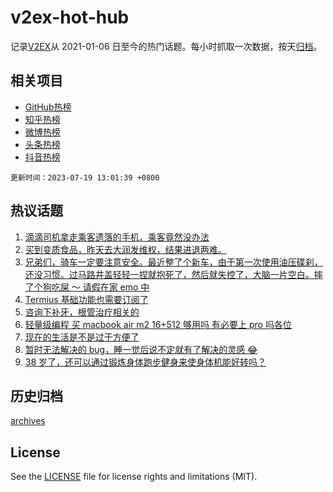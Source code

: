 # v2ex-hot-hub

 记录[V2EX](https://www.v2ex.com/)从 2021-01-06 日至今的热门话题。每小时抓取一次数据，按天[归档](archives)。
 
 ## 相关项目

- [GitHub热榜](https://github.com/it985/github-hot-hub)
- [知乎热榜](https://github.com/it985/zhihu-hot-hub)
- [微博热榜](https://github.com/it985/weibo-hot-hub)
- [头条热榜](https://github.com/it985/toutiao-hot-hub)
- [抖音热榜](https://github.com/it985/douyin-hot-hub)


 `更新时间：2023-07-19 13:01:39 +0800`

## 热议话题

1. [滴滴司机拿走乘客遗落的手机，乘客竟然没办法](https://www.v2ex.com/t/957673)
1. [买到变质食品，昨天去大润发维权，结果进退两难。](https://www.v2ex.com/t/957748)
1. [兄弟们，骑车一定要注意安全。最近整了个新车，由于第一次使用油压碟刹，还没习惯。过马路井盖轻轻一捏就抱死了，然后就失控了，大脑一片空白。摔了个狗吃屎 ～ 请假在家 emo 中](https://www.v2ex.com/t/957704)
1. [Termius 基础功能也需要订阅了](https://www.v2ex.com/t/957837)
1. [咨询下补牙，根管治疗相关的](https://www.v2ex.com/t/957858)
1. [轻量级编程 买 macbook air m2 16+512 够用吗 有必要上 pro 吗各位](https://www.v2ex.com/t/957687)
1. [现在的生活是不是过于方便了](https://www.v2ex.com/t/957809)
1. [暂时无法解决的 bug，睡一觉后说不定就有了解决的灵感 😂](https://www.v2ex.com/t/957844)
1. [38 岁了，还可以通过锻炼身体跑步健身来使身体机能好转吗？](https://www.v2ex.com/t/957799)

## 历史归档

[archives](archives)

## License

See the [LICENSE](LICENSE) file for license rights and limitations (MIT).

